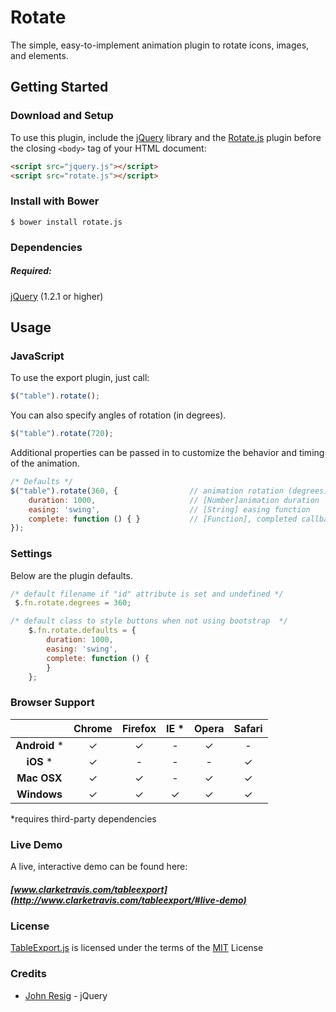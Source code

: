 # Rotate
The simple, easy-to-implement animation plugin to rotate icons, images, and elements.

## Getting Started

### Download and Setup

To use this plugin, include the [jQuery](https://jquery.com) library and the [Rotate.js](http://www.clarketravis.com/rotate) plugin before the closing `<body>` tag of your HTML document:

```html
<script src="jquery.js"></script>
<script src="rotate.js"></script>
```

### Install with Bower

```shell
$ bower install rotate.js
```

### Dependencies

##### Required:

[jQuery](https://jquery.com) (1.2.1 or higher)


## Usage

### JavaScript

To use the export plugin, just call:

```js
$("table").rotate();
```

You can also specify angles of rotation (in degrees).

```js
$("table").rotate(720);
```

Additional properties can be passed in to customize the behavior and timing of the animation.

```js
/* Defaults */
$("table").rotate(360, {                // animation rotation (degrees)
    duration: 1000,                     // [Number]animation duration
    easing: 'swing',                    // [String] easing function
    complete: function () { }           // [Function], completed callback
});
```

### Settings

Below are the plugin defaults.

```js
/* default filename if "id" attribute is set and undefined */
 $.fn.rotate.degrees = 360;

/* default class to style buttons when not using bootstrap  */
    $.fn.rotate.defaults = {
        duration: 1000,
        easing: 'swing',
        complete: function () {
        }
    };

```

### Browser Support

|  | Chrome | Firefox | IE *  | Opera | Safari |
| :------: | :------: | :-------: | :---: | :-----: | :------: |
| __Android__ * |    &#10003;   |    &#10003;    | - |   &#10003;   |  -   |
| __iOS__ * |    &#10003;   |  -    | - |   -   |   &#10003;    |
| **Mac OSX**|    &#10003;   |    &#10003;    | - |   &#10003;  |   &#10003;    |
| **Windows** |    &#10003;   |    &#10003;    | &#10003; |   &#10003;   |   &#10003;    |

*requires third-party dependencies

### Live Demo 
A live, interactive demo can be found here:
##### [www.clarketravis.com/tableexport](http://www.clarketravis.com/tableexport/#live-demo)

### License
[TableExport.js](http://www.clarketravis.com/tableexport) is licensed under the terms of the [MIT](http://opensource.org/licenses/mit-license.php) License

### Credits

* [John Resig](https://github.com/jeresig) - jQuery
